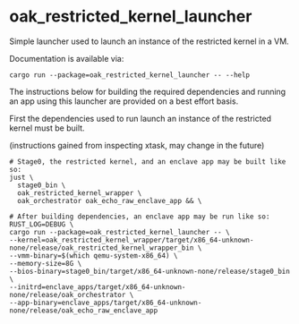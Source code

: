 # oak_restricted_kernel_launcher

Simple launcher used to launch an instance of the restricted kernel in a VM.

Documentation is available via:

```shell
cargo run --package=oak_restricted_kernel_launcher -- --help
```

The instructions below for building the required dependencies and running an app
using this launcher are provided on a best effort basis.

First the dependencies used to run launch an instance of the restricted kernel
must be built.

(instructions gained from inspecting xtask, may change in the future)

```shell
# Stage0, the restricted kernel, and an enclave app may be built like so:
just \
  stage0_bin \
  oak_restricted_kernel_wrapper \
  oak_orchestrator oak_echo_raw_enclave_app && \

# After building dependencies, an enclave app may be run like so:
RUST_LOG=DEBUG \
cargo run --package=oak_restricted_kernel_launcher -- \
--kernel=oak_restricted_kernel_wrapper/target/x86_64-unknown-none/release/oak_restricted_kernel_wrapper_bin \
--vmm-binary=$(which qemu-system-x86_64) \
--memory-size=8G \
--bios-binary=stage0_bin/target/x86_64-unknown-none/release/stage0_bin \
--initrd=enclave_apps/target/x86_64-unknown-none/release/oak_orchestrator \
--app-binary=enclave_apps/target/x86_64-unknown-none/release/oak_echo_raw_enclave_app
```
